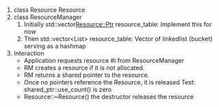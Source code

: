 1. class Resource
    Resource
2. class ResourceManager
    1. Initially std::vector<Resource::Ptr> resource_table: Implement this for now
    2. Then std::vector<List<Resource>>     resource_table: Vector of linkedlist (bucket) serving as a hashmap
3. Interaction
    - Application requests resource #i from ResourceManager
    - RM creates a resource if it is not allocated.
    - RM returns a shared pointer to the resource.
    - Once no pointers reference the Resource, it is released
        Test: shared_ptr<T>::use_count() is zero
    - Resource::~Resource() the destructor releases the resource